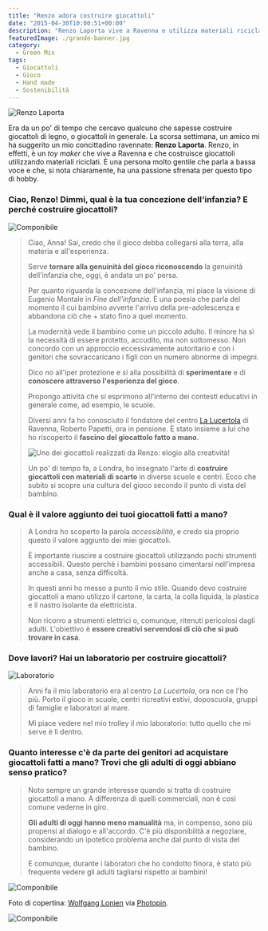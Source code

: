 ```yaml
---
title: "Renzo adora costruire giocattoli"
date: "2015-04-30T10:00:51+00:00"
description: "Renzo Laporta vive a Ravenna e utilizza materiali riciclati per ideare e costruire giocattoli all'interno dei centri educativi."
featuredImage: ./grande-banner.jpg
category:
  - Green Mix
tags:
  - Giocattoli
  - Gioco
  - Hand made
  - Sostenibilità
---
```


![Renzo Laporta](./renzo-laporta.jpg)

Era da un po' di tempo che cercavo qualcuno che sapesse costruire giocattoli di legno, o giocattoli in generale. La scorsa settimana, un amico mi ha suggerito un mio concittadino ravennate: **Renzo Laporta**.
Renzo, in effetti, è un _toy maker_ che vive a Ravenna e che costruisce giocattoli utilizzando materiali riciclati. È una persona molto gentile che parla a bassa voce e che, si nota chiaramente, ha una passione sfrenata per questo tipo di hobby.

### Ciao, Renzo! Dimmi, qual è la tua concezione dell'infanzia? E perché costruire giocattoli?

![Componibile](./componibile-car-3.jpg)

> Ciao, Anna! Sai, credo che il gioco debba collegarsi alla terra, alla materia e all'esperienza.
>
> Serve **tornare alla genuinità del gioco riconoscendo** la genuinità dell'infanzia che, oggi, è andata un po' persa.
>
> Per quanto riguarda la concezione dell'infanzia, mi piace la visione di Eugenio Montale in _Fine dell'infanzia_. È una poesia che parla del momento il cui bambino avverte l'arrivo della pre-adolescenza e abbandona ciò che + stato fino a quel momento.
>
> La modernità vede il bambino come un piccolo adulto. Il minore ha sì la necessità di essere protetto, accudito, ma non sottomesso. Non concordo con un approccio eccessivamente autoritario e con i genitori che sovraccaricano i figli con un numero abnorme di impegni.
>
> Dico _no_ all'iper protezione e _sì_ alla possibilità di **sperimentare** e di **conoscere attraverso l'esperienza del gioco**.
>
> Propongo attività che si esprimono all'interno dei contesti educativi in generale come, ad esempio, le scuole.
>
> Diversi anni fa ho conosciuto il fondatore del centro [La Lucertola](http://www.lalucertola.org/italiano/introduzione.html) di Ravenna, Roberto Papetti, ora in pensione. È stato insieme a lui che ho riscoperto il **fascino del giocattolo fatto a mano**.
>
> ![Uno dei giocattoli realizzati da Renzo: elogio alla creatività!](./5376.jpg)
>
> Un po' di tempo fa, a Londra, ho insegnato l'arte di **costruire giocattoli con materiali di scarto** in diverse scuole e centri. Ecco che subito si scopre una cultura del gioco secondo il punto di vista del bambino.

### Qual è il valore aggiunto dei tuoi giocattoli fatti a mano?

> A Londra ho scoperto la parola _accessibilità_, e credo sia proprio questo il valore aggiunto dei miei giocattoli.
>
> È importante riuscire a costruire giocattoli utilizzando pochi strumenti accessibili. Questo perché i bambini possano cimentarsi nell'impresa anche a casa, senza difficoltà.
>
> In questi anni ho messo a punto il mio stile. Quando devo costruire giocattoli a mano utilizzo il cartone, la carta, la colla liquida, la plastica e il nastro isolante da elettricista.
>
> Non ricorro a strumenti elettrici o, comunque, ritenuti pericolosi dagli adulti. L'obiettivo è **essere creativi servendosi di ciò che si può trovare in casa**.

### Dove lavori? Hai un laboratorio per costruire giocattoli?

![Laboratorio](./5371.jpg)

> Anni fa il mio laboratorio era al centro _La Lucertola_, ora non ce l'ho più. Porto il gioco in scuole, centri ricreativi estivi, doposcuola, gruppi di famiglie e laboratori al mare.
>
> Mi piace vedere nel mio trolley il mio laboratorio: tutto quello che mi serve è lì dentro.

### Quanto interesse c'è da parte dei genitori ad acquistare giocattoli fatti a mano? Trovi che gli adulti di oggi abbiano senso pratico?

> Noto sempre un grande interesse quando si tratta di costruire giocattoli a mano. A differenza di quelli commerciali, non è così comune vederne in giro.
>
> **Gli adulti di oggi hanno meno manualità** ma, in compenso, sono più propensi al dialogo e all'accordo. C'è più disponibilità a negoziare, considerando un ipotetico problema anche dal punto di vista del bambino.
>
> E comunque, durante i laboratori che ho condotto finora, è stato più frequente vedere gli adulti tagliarsi rispetto ai bambini!

![Componibile](./componibile-car-1.jpg)

Foto di copertina: [Wolfgang Lonien](http://www.flickr.com/photos/99713555@N00/5967155061) via [Photopin](http://photopin.com).

![Componibile](./componibile-car-2.jpg)
